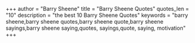+++
author = "Barry Sheene"
title = "Barry Sheene Quotes"
quotes_len = "10"
description = "the best 10 Barry Sheene Quotes"
keywords = "barry sheene,barry sheene quotes,barry sheene quote,barry sheene sayings,barry sheene saying,quotes, sayings,quote, saying, motivation"
+++
